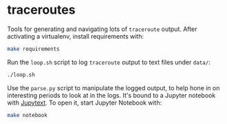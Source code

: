 # traceroutes

Tools for generating and navigating lots of `traceroute` output. After activating a virtualenv, install requirements with:

```sh
make requirements
```

Run the `loop.sh` script to log `traceroute` output to text files under `data/`:

```sh
./loop.sh
```

Use the `parse.py` script to manipulate the logged output, to help hone in on interesting periods to look at in the logs. It's bound to a Jupyter notebook with [Jupytext](https://github.com/mwouts/jupytext). To open it, start Jupyter Notebook with:

```sh
make notebook
```
